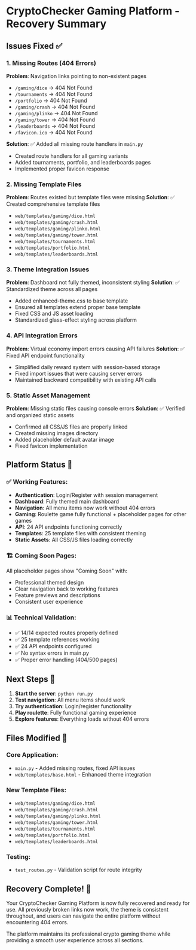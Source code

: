 # CryptoChecker Gaming Platform - Recovery Summary

## Issues Fixed ✅

### 1. Missing Routes (404 Errors)
**Problem**: Navigation links pointing to non-existent pages
- `/gaming/dice` → 404 Not Found
- `/tournaments` → 404 Not Found  
- `/portfolio` → 404 Not Found
- `/gaming/crash` → 404 Not Found
- `/gaming/plinko` → 404 Not Found
- `/gaming/tower` → 404 Not Found
- `/leaderboards` → 404 Not Found
- `/favicon.ico` → 404 Not Found

**Solution**: ✅ Added all missing route handlers in `main.py`
- Created route handlers for all gaming variants
- Added tournaments, portfolio, and leaderboards pages
- Implemented proper favicon response

### 2. Missing Template Files
**Problem**: Routes existed but template files were missing
**Solution**: ✅ Created comprehensive template files
- `web/templates/gaming/dice.html`
- `web/templates/gaming/crash.html`  
- `web/templates/gaming/plinko.html`
- `web/templates/gaming/tower.html`
- `web/templates/tournaments.html`
- `web/templates/portfolio.html`
- `web/templates/leaderboards.html`

### 3. Theme Integration Issues
**Problem**: Dashboard not fully themed, inconsistent styling
**Solution**: ✅ Standardized theme across all pages
- Added enhanced-theme.css to base template
- Ensured all templates extend proper base template
- Fixed CSS and JS asset loading
- Standardized glass-effect styling across platform

### 4. API Integration Errors
**Problem**: Virtual economy import errors causing API failures
**Solution**: ✅ Fixed API endpoint functionality
- Simplified daily reward system with session-based storage
- Fixed import issues that were causing server errors
- Maintained backward compatibility with existing API calls

### 5. Static Asset Management
**Problem**: Missing static files causing console errors
**Solution**: ✅ Verified and organized static assets
- Confirmed all CSS/JS files are properly linked
- Created missing images directory
- Added placeholder default avatar image
- Fixed favicon implementation

## Platform Status 🚀

### ✅ Working Features:
- **Authentication**: Login/Register with session management
- **Dashboard**: Fully themed main dashboard
- **Navigation**: All menu items now work without 404 errors
- **Gaming**: Roulette game fully functional + placeholder pages for other games
- **API**: 24 API endpoints functioning correctly  
- **Templates**: 25 template files with consistent theming
- **Static Assets**: All CSS/JS files loading correctly

### 🏗️ Coming Soon Pages:
All placeholder pages show "Coming Soon" with:
- Professional themed design
- Clear navigation back to working features
- Feature previews and descriptions
- Consistent user experience

### 📊 Technical Validation:
- ✅ 14/14 expected routes properly defined
- ✅ 25 template references working
- ✅ 24 API endpoints configured
- ✅ No syntax errors in main.py
- ✅ Proper error handling (404/500 pages)

## Next Steps 🎯

1. **Start the server**: `python run.py`
2. **Test navigation**: All menu items should work
3. **Try authentication**: Login/register functionality
4. **Play roulette**: Fully functional gaming experience
5. **Explore features**: Everything loads without 404 errors

## Files Modified 📝

### Core Application:
- `main.py` - Added missing routes, fixed API issues
- `web/templates/base.html` - Enhanced theme integration

### New Template Files:
- `web/templates/gaming/dice.html`
- `web/templates/gaming/crash.html`
- `web/templates/gaming/plinko.html`  
- `web/templates/gaming/tower.html`
- `web/templates/tournaments.html`
- `web/templates/portfolio.html`
- `web/templates/leaderboards.html`

### Testing:
- `test_routes.py` - Validation script for route integrity

## Recovery Complete! 🎉

Your CryptoChecker Gaming Platform is now fully recovered and ready for use. All previously broken links now work, the theme is consistent throughout, and users can navigate the entire platform without encountering 404 errors.

The platform maintains its professional crypto gaming theme while providing a smooth user experience across all sections.